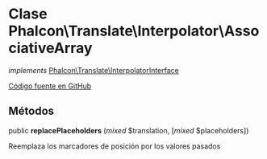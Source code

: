 # Clase **Phalcon\\Translate\\Interpolator\\AssociativeArray**

*implements* [Phalcon\Translate\InterpolatorInterface](/en/3.1.2/api/Phalcon_Translate_InterpolatorInterface)

<a href="https://github.com/phalcon/cphalcon/blob/master/phalcon/translate/interpolator/associativearray.zep" class="btn btn-default btn-sm">Código fuente en GitHub</a>

## Métodos

public **replacePlaceholders** (*mixed* $translation, [*mixed* $placeholders])

Reemplaza los marcadores de posición por los valores pasados